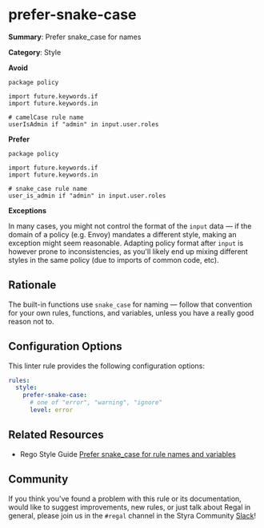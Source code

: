 # prefer-snake-case

**Summary**: Prefer snake_case for names

**Category**: Style

**Avoid**
```rego
package policy

import future.keywords.if
import future.keywords.in

# camelCase rule name
userIsAdmin if "admin" in input.user.roles
```

**Prefer**
```rego
package policy

import future.keywords.if
import future.keywords.in

# snake_case rule name
user_is_admin if "admin" in input.user.roles
```

**Exceptions**

In many cases, you might not control the format of the `input` data — if the domain of a policy (e.g. Envoy)
mandates a different style, making an exception might seem reasonable. Adapting policy format after `input` is however
prone to inconsistencies, as you'll likely end up mixing different styles in the same policy (due to imports of common
code, etc).

## Rationale

The built-in functions use `snake_case` for naming — follow that convention for your own rules, functions, and
variables, unless you have a really good reason not to.

## Configuration Options

This linter rule provides the following configuration options:

```yaml
rules: 
  style:
    prefer-snake-case:
      # one of "error", "warning", "ignore"
      level: error
```

## Related Resources

- Rego Style Guide [Prefer snake_case for rule names and variables](https://github.com/StyraInc/rego-style-guide#prefer-snake_case-for-rule-names-and-variables)

## Community

If you think you've found a problem with this rule or its documentation, would like to suggest improvements, new rules,
or just talk about Regal in general, please join us in the `#regal` channel in the Styra Community
[Slack](https://communityinviter.com/apps/styracommunity/signup)!
